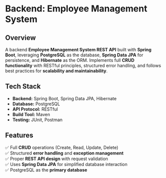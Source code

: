 # Backend: Employee Management System  

## Overview  
A backend **Employee Management System REST API** built with **Spring Boot**, leveraging **PostgreSQL** as the database, **Spring Data JPA** for persistence, and **Hibernate** as the ORM. Implements full **CRUD functionality** with RESTful principles, structured error handling, and follows best practices for **scalability and maintainability**.  

## Tech Stack  
- **Backend:** Spring Boot, Spring Data JPA, Hibernate  
- **Database:** PostgreSQL  
- **API Protocol:** RESTful  
- **Build Tool:** Maven  
- **Testing:** JUnit, Postman  

## Features  
✅ Full **CRUD** operations (Create, Read, Update, Delete)  
✅ Structured **error handling** and **exception management**  
✅ Proper **REST API design** with request validation  
✅ Uses **Spring Data JPA** for simplified database interaction  
✅ PostgreSQL as the **primary database**  
